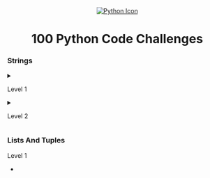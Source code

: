 <div align="center">
    <a href="https://skillicons.dev">
    <img src="https://skillicons.dev/icons?i=python" alt="Python Icon"/>
    </a>
</div>
<div align="center">
    <h1>100 Python Code Challenges</h1>
</div>

<div Section Strings>
    <h3 >Strings</h3>
    <details>
    <summary><p>Level 1</p></summary>
    <ul>
        <li>01 - Print the length of a String</li>
        <li>02 - Print the Character at a Specific Index</li>
        <li>03 - Reverse a String</li>
        <li>04 - Print the First and Last Three Characters of a String</li>
        <li>05 - Remove Characters at Even Indices</li>
        <li>06 - Check if a String Only Contains Numbers</li>
        <li>07 - Remove nth Character from a String</li>
        <li>08 - Replace a Character in a String</li>
    </ul>
    </details>
    <details>
    <summary><p>Level 2</p></summary>
    <ul>
        <li>09 - Change Commas by Dots</li>
        <li>10 - Check if String Contains All Letters in the Alphabet</li>
        <li>11 - Remove Spaces from a String</li>
        <li>12 - Check if a String Starts with a Prefix</li>
        <li>13 - Check if a String Ends with a Suffix</li>
        <li>14 - Reverse Words in a String</li>
        <li>15 - Count Repeated Chars</li>
        <li>16 - Sort in Alphabetical Order</li>
    </ul>
    </details>
</div>

<div Section Lists And Tuples>
    <h3>Lists And Tuples</h3>
    <summary><p>Level 1</p></summary>
    <ul>
        <li></li>
    </ul>
    </details>
</div>
